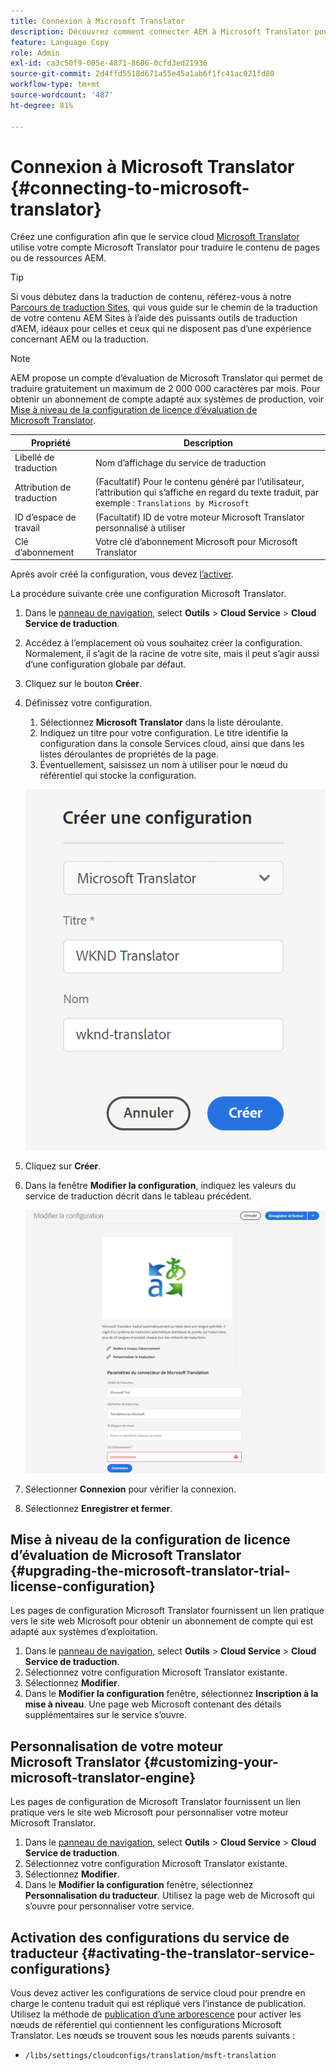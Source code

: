 ```yaml
---
title: Connexion à Microsoft Translator
description: Découvrez comment connecter AEM à Microsoft Translator pour automatiser votre processus de traduction.
feature: Language Copy
role: Admin
exl-id: ca3c50f9-005e-4871-8606-0cfd3ed21936
source-git-commit: 2d4ffd5518d671a55e45a1ab6f1fc41ac021fd80
workflow-type: tm+mt
source-wordcount: '487'
ht-degree: 81%

---
```


# Connexion à Microsoft Translator {#connecting-to-microsoft-translator}

Créez une configuration afin que le service cloud [Microsoft Translator](https://www.microsoft.com/fr-fr/translator/business/) utilise votre compte Microsoft Translator pour traduire le contenu de pages ou de ressources AEM.

>[!TIP]
>
>Si vous débutez dans la traduction de contenu, référez-vous à notre [Parcours de traduction Sites,](/help/journey-sites/translation/overview.md) qui vous guide sur le chemin de la traduction de votre contenu AEM Sites à l’aide des puissants outils de traduction d’AEM, idéaux pour celles et ceux qui ne disposent pas d’une expérience concernant AEM ou la traduction.

>[!NOTE]
>
>AEM propose un compte d’évaluation de Microsoft Translator qui permet de traduire gratuitement un maximum de 2 000 000 caractères par mois. Pour obtenir un abonnement de compte adapté aux systèmes de production, voir [Mise à niveau de la configuration de licence d’évaluation de Microsoft Translator](#upgrading-the-microsoft-translator-trial-license-configuration).

| Propriété | Description |
|---|---|
| Libellé de traduction | Nom d’affichage du service de traduction |
| Attribution de traduction | (Facultatif) Pour le contenu généré par l’utilisateur, l’attribution qui s’affiche en regard du texte traduit, par exemple : `Translations by Microsoft` |
| ID d’espace de travail | (Facultatif) ID de votre moteur Microsoft Translator personnalisé à utiliser |
| Clé d’abonnement | Votre clé d’abonnement Microsoft pour Microsoft Translator |

Après avoir créé la configuration, vous devez [l’activer](#activating-the-translator-service-configurations).

La procédure suivante crée une configuration Microsoft Translator.

1. Dans le [panneau de navigation,](/help/sites-cloud/authoring/getting-started/basic-handling.md#first-steps) select **Outils** > **Cloud Service** > **Cloud Service de traduction**.
1. Accédez à l’emplacement où vous souhaitez créer la configuration. Normalement, il s’agit de la racine de votre site, mais il peut s’agir aussi d’une configuration globale par défaut.
1. Cliquez sur le bouton **Créer**.
1. Définissez votre configuration.
   1. Sélectionnez **Microsoft Translator** dans la liste déroulante.
   1. Indiquez un titre pour votre configuration. Le titre identifie la configuration dans la console Services cloud, ainsi que dans les listes déroulantes de propriétés de la page.
   1. Éventuellement, saisissez un nom à utiliser pour le nœud du référentiel qui stocke la configuration.

   ![Créer une configuration de traduction](../assets/create-translation-config.png)

1. Cliquez sur **Créer**.
1. Dans la fenêtre **Modifier la configuration**, indiquez les valeurs du service de traduction décrit dans le tableau précédent.

   ![Modifier la configuration de traduction](../assets/edit-translation-config.png)

1. Sélectionner **Connexion** pour vérifier la connexion.
1. Sélectionnez **Enregistrer et fermer**.

## Mise à niveau de la configuration de licence d’évaluation de Microsoft Translator {#upgrading-the-microsoft-translator-trial-license-configuration}

Les pages de configuration Microsoft Translator fournissent un lien pratique vers le site web Microsoft pour obtenir un abonnement de compte qui est adapté aux systèmes d’exploitation.

1. Dans le [panneau de navigation,](/help/sites-cloud/authoring/getting-started/basic-handling.md#first-steps) select **Outils** > **Cloud Service** > **Cloud Service de traduction**.
1. Sélectionnez votre configuration Microsoft Translator existante.
1. Sélectionnez **Modifier**.
1. Dans le **Modifier la configuration** fenêtre, sélectionnez **Inscription à la mise à niveau**. Une page web Microsoft contenant des détails supplémentaires sur le service s’ouvre.

## Personnalisation de votre moteur Microsoft Translator {#customizing-your-microsoft-translator-engine}

Les pages de configuration de Microsoft Translator fournissent un lien pratique vers le site web Microsoft pour personnaliser votre moteur Microsoft Translator.

1. Dans le [panneau de navigation,](/help/sites-cloud/authoring/getting-started/basic-handling.md#first-steps) select **Outils** > **Cloud Service** > **Cloud Service de traduction**.
1. Sélectionnez votre configuration Microsoft Translator existante.
1. Sélectionnez **Modifier**.
1. Dans le **Modifier la configuration** fenêtre, sélectionnez **Personnalisation du traducteur**. Utilisez la page web de Microsoft qui s’ouvre pour personnaliser votre service.

## Activation des configurations du service de traducteur {#activating-the-translator-service-configurations}

Vous devez activer les configurations de service cloud pour prendre en charge le contenu traduit qui est répliqué vers l’instance de publication. Utilisez la méthode de [publication d’une arborescence](/help/sites-cloud/authoring/fundamentals/publishing-pages.md#publishing-and-unpublishing-a-tree) pour activer les nœuds de référentiel qui contiennent les configurations Microsoft Translator. Les nœuds se trouvent sous les nœuds parents suivants :

* `/libs/settings/cloudconfigs/translation/msft-translation`
